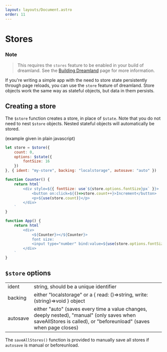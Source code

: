 ```yaml
---
layout: layouts/Document.astro
order: 11
---
```



# Stores
### Note
> This requires the `stores` feature to be enabled in your build of dreamland. See the [Building Dreamland](/building-dreamland) page for more information.

If you're writing a simple app with the need to store state persistently through page reloads, you can use the `store` feature of dreamland. Store objects work the same way as stateful objects, but data in them persists.

## Creating a store

The `$store` function creates a store, in place of `$state`. Note that you do not need to nest `$store` objects. Nested stateful objects will automatically be stored.


(example given in plain javascript)
```js
let store = $store({
    count: 0,
    options: $state({
        fontSize: 16
    })
}, { ident: "my-store", backing: "localstorage", autosave: "auto" })

function Counter() {
    return html`
        <div style=${{ fontSize: use`${store.options.fontSize}px` }}>
            <button on:click=${()=>store.count++}>Increment</button>
            <p>${use(store.count)}</p>
        </div>
    `
}

function App() {
    return html`
        <div>
            <${Counter}></${Counter}>
            font size:
            <input type="number" bind:value=${use(store.options.fontSize)} />
        </div>
    `
}

```


## `$store` options
| | |
| -------- | ------- |
| ident    | string, should be a unique identifier |
| backing  | either "localstorage" or a { read: ()=>string, write: (string)=>void } object |
| autosave | either "auto" (saves every time a value changes, deeply nested), "manual" (only saves when saveAllStores is called), or "beforeunload" (saves when page closes)|


The `saveAllStores()` function is provided to manually save all stores if `autosave` is manual or beforeunload.
